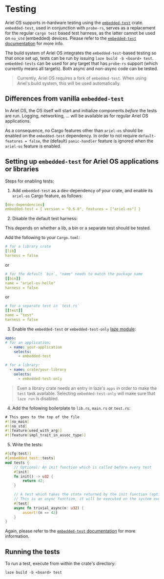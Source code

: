 # Testing

Ariel OS supports in-hardware testing using the [`embedded-test`][embedded-test-docs] crate.
`embedded-test`, used in conjunction with `probe-rs`, serves as a replacement for the regular `cargo
test` based test harness, as the latter cannot be used on `no_std`
(embedded) devices.
Please refer to the [`embedded-test` documentation][embedded-test-docs] for
more info.

The build system of Ariel OS integrates the `embedded-test`-based testing so that
once set up, tests can be run by issuing `laze build -b <board> test`.
`embedded-tests` can be used for any target that has `probe-rs` support (which currently means all targets).
Both async and non-async code can be tested.

> Currently, Ariel OS requires a fork of `embedded-test`. When using Ariel's
build system, this will be used automatically.

## Differences from vanilla `embedded-test`

In Ariel OS, the OS itself will start and initialize components *before* the
tests are run. Logging, networking, ... will be available as for regular
Ariel OS applications.

As a consequence, no Cargo features other than `ariel-os` should be enabled on the `embedded-test` dependency.
In order to not require `default-features = false`, the (default)
`panic-handler` feature is ignored when the `ariel-os` feature is enabled.

## Setting up `embedded-test` for Ariel OS applications or libraries

Steps for enabling tests:

1. Add `embedded-test` as a dev-dependency of your crate, and enable its `ariel-os` Cargo feature, as follows:

```yaml
[dev-dependencies]
embedded-test = { version = "0.6.0", features = ["ariel-os"] }
```

2. Disable the default test harness:

This depends on whether a lib, a bin or a separate test should be tested.

Add the following to your `Cargo.toml`:

```yaml
# for a library crate
[lib]
harness = false
```

or

```yaml
# for the default `bin`, "name" needs to match the package name
[[bin]]
name = "ariel-os-hello"
harness = false
```

or

```yaml
# for a separate test in `test.rs`
[[test]]
name = "test"
harness = false
```

3. Enable the `embedded-test` or `embedded-test-only` [laze module](./build_system.md#laze-modules):

```yaml
apps:
# for an application:
  - name: your-application
    selects:
      - embedded-test

# for a library:
  - name: crate/your-library
    selects:
      - embedded-test-only
```

> Even a library crate needs an entry in laze's `apps` in order to make the `test` task available.
> Selecting `embedded-test-only` will make sure that `laze run` is disabled.

4. Add the following boilerplate to `lib.rs`, `main.rs` or `test.rs`:

```rust
# This goes to the top of the file
#![no_main]
#![no_std]
#![feature(used_with_arg)]
#![feature(impl_trait_in_assoc_type)]
```

5. Write the tests:

```rust
#[cfg(test)]
#[embedded_test::tests]
mod tests {
    // Optional: An init function which is called before every test
    #[init]
    fn init() -> u32 {
        return 42;
    }

    // A test which takes the state returned by the init function (optional)
    // This is an async function, it will be executed on the system executor.
    #[test]
    async fn trivial_async(n: u32) {
        assert!(n == 42)
    }
}
```

Again, please refer to the [`embedded-test` documentation][embedded-test-docs] for
more information.

## Running the tests

To run a test, execute from within the crate's directory:

```shell
laze build -b <board> test
```

[embedded-test-docs]: https://docs.rs/embedded-test/latest/embedded_test/
